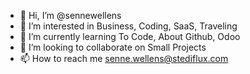 - 👋 Hi, I’m @sennewellens
- 👀 I’m interested in Business, Coding, SaaS, Traveling
- 🌱 I’m currently learning To Code, About Github, Odoo
- 💞️ I’m looking to collaborate on Small Projects
- 📫 How to reach me senne.wellens@stediflux.com

<!---
sennewellens/sennewellens is a ✨ special ✨ repository because its `README.md` (this file) appears on your GitHub profile.
You can click the Preview link to take a look at your changes.
--->
